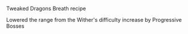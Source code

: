 Tweaked Dragons Breath recipe

Lowered the range from the Wither's difficulty increase by Progressive Bosses
